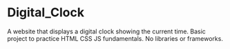 # Digital_Clock
A website that displays a digital clock showing the current time. 
Basic project to practice HTML CSS JS fundamentals.
No libraries or frameworks.
